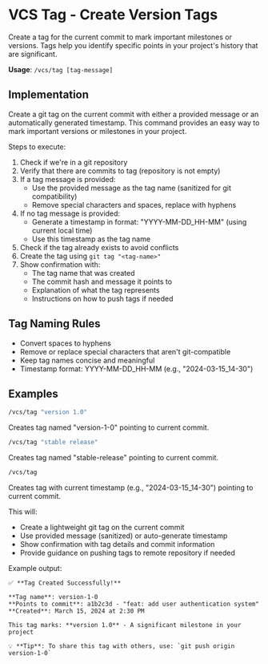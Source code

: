 # VCS Tag - Create Version Tags

Create a tag for the current commit to mark important milestones or versions. Tags help you identify specific points in your project's history that are significant.

**Usage**: `/vcs/tag [tag-message]`

## Implementation

Create a git tag on the current commit with either a provided message or an automatically generated timestamp. This command provides an easy way to mark important versions or milestones in your project.

Steps to execute:
1. Check if we're in a git repository
2. Verify that there are commits to tag (repository is not empty)
3. If a tag message is provided:
   - Use the provided message as the tag name (sanitized for git compatibility)
   - Remove special characters and spaces, replace with hyphens
4. If no tag message is provided:
   - Generate a timestamp in format: "YYYY-MM-DD_HH-MM" (using current local time)
   - Use this timestamp as the tag name
5. Check if the tag already exists to avoid conflicts
6. Create the tag using `git tag "<tag-name>"`
7. Show confirmation with:
   - The tag name that was created
   - The commit hash and message it points to
   - Explanation of what the tag represents
   - Instructions on how to push tags if needed

## Tag Naming Rules

- Convert spaces to hyphens
- Remove or replace special characters that aren't git-compatible
- Keep tag names concise and meaningful
- Timestamp format: YYYY-MM-DD_HH-MM (e.g., "2024-03-15_14-30")

## Examples

```bash
/vcs/tag "version 1.0"
```
Creates tag named "version-1-0" pointing to current commit.

```bash
/vcs/tag "stable release"
```
Creates tag named "stable-release" pointing to current commit.

```bash
/vcs/tag
```
Creates tag with current timestamp (e.g., "2024-03-15_14-30") pointing to current commit.

This will:
- Create a lightweight git tag on the current commit
- Use provided message (sanitized) or auto-generate timestamp
- Show confirmation with tag details and commit information
- Provide guidance on pushing tags to remote repository if needed

Example output:
```
✅ **Tag Created Successfully!**

**Tag name**: version-1-0
**Points to commit**: a1b2c3d - "feat: add user authentication system"
**Created**: March 15, 2024 at 2:30 PM

This tag marks: **version 1.0** - A significant milestone in your project

💡 **Tip**: To share this tag with others, use: `git push origin version-1-0`
```